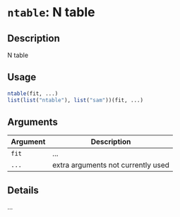 # `ntable`: N table

## Description


 N table


## Usage

```r
ntable(fit, ...)
list(list("ntable"), list("sam"))(fit, ...)
```


## Arguments

Argument      |Description
------------- |----------------
```fit```     |     ...
```...```     |     extra arguments not currently used

## Details


 ...


